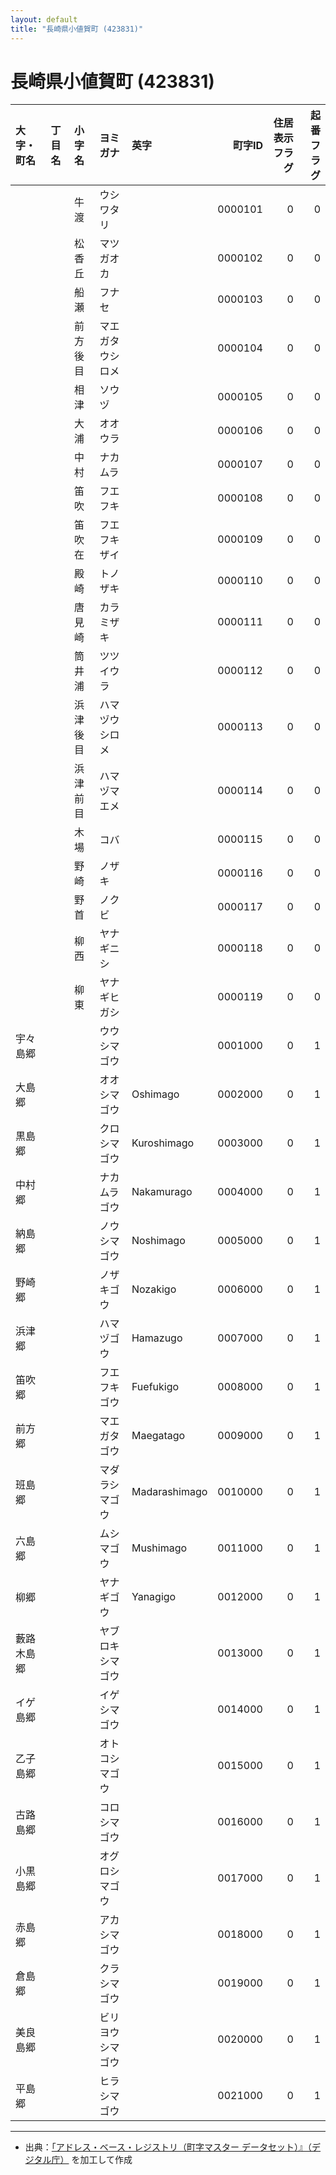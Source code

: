 ```yaml
---
layout: default
title: "長崎県小値賀町 (423831)"
---
```


# 長崎県小値賀町 (423831)

| 大字・町名 | 丁目名 | 小字名 | ヨミガナ | 英字 | 町字ID | 住居表示フラグ | 起番フラグ |
|:--------|:------|:------|:-----------------|:---------------------|--------:|----------:|--------:|
|  |  | 牛渡 | ウシワタリ |  | 0000101 | 0 | 0 |
|  |  | 松香丘 | マツガオカ |  | 0000102 | 0 | 0 |
|  |  | 船瀬 | フナセ |  | 0000103 | 0 | 0 |
|  |  | 前方後目 | マエガタウシロメ |  | 0000104 | 0 | 0 |
|  |  | 相津 | ソウヅ |  | 0000105 | 0 | 0 |
|  |  | 大浦 | オオウラ |  | 0000106 | 0 | 0 |
|  |  | 中村 | ナカムラ |  | 0000107 | 0 | 0 |
|  |  | 笛吹 | フエフキ |  | 0000108 | 0 | 0 |
|  |  | 笛吹在 | フエフキザイ |  | 0000109 | 0 | 0 |
|  |  | 殿崎 | トノザキ |  | 0000110 | 0 | 0 |
|  |  | 唐見崎 | カラミザキ |  | 0000111 | 0 | 0 |
|  |  | 筒井浦 | ツツイウラ |  | 0000112 | 0 | 0 |
|  |  | 浜津後目 | ハマヅウシロメ |  | 0000113 | 0 | 0 |
|  |  | 浜津前目 | ハマヅマエメ |  | 0000114 | 0 | 0 |
|  |  | 木場 | コバ |  | 0000115 | 0 | 0 |
|  |  | 野崎 | ノザキ |  | 0000116 | 0 | 0 |
|  |  | 野首 | ノクビ |  | 0000117 | 0 | 0 |
|  |  | 柳西 | ヤナギニシ |  | 0000118 | 0 | 0 |
|  |  | 柳東 | ヤナギヒガシ |  | 0000119 | 0 | 0 |
| 宇々島郷 |  |  | ウウシマゴウ |  | 0001000 | 0 | 1 |
| 大島郷 |  |  | オオシマゴウ | Oshimago | 0002000 | 0 | 1 |
| 黒島郷 |  |  | クロシマゴウ | Kuroshimago | 0003000 | 0 | 1 |
| 中村郷 |  |  | ナカムラゴウ | Nakamurago | 0004000 | 0 | 1 |
| 納島郷 |  |  | ノウシマゴウ | Noshimago | 0005000 | 0 | 1 |
| 野崎郷 |  |  | ノザキゴウ | Nozakigo | 0006000 | 0 | 1 |
| 浜津郷 |  |  | ハマヅゴウ | Hamazugo | 0007000 | 0 | 1 |
| 笛吹郷 |  |  | フエフキゴウ | Fuefukigo | 0008000 | 0 | 1 |
| 前方郷 |  |  | マエガタゴウ | Maegatago | 0009000 | 0 | 1 |
| 班島郷 |  |  | マダラシマゴウ | Madarashimago | 0010000 | 0 | 1 |
| 六島郷 |  |  | ムシマゴウ | Mushimago | 0011000 | 0 | 1 |
| 柳郷 |  |  | ヤナギゴウ | Yanagigo | 0012000 | 0 | 1 |
| 藪路木島郷 |  |  | ヤブロキシマゴウ |  | 0013000 | 0 | 1 |
| イゲ島郷 |  |  | イゲシマゴウ |  | 0014000 | 0 | 1 |
| 乙子島郷 |  |  | オトコシマゴウ |  | 0015000 | 0 | 1 |
| 古路島郷 |  |  | コロシマゴウ |  | 0016000 | 0 | 1 |
| 小黒島郷 |  |  | オグロシマゴウ |  | 0017000 | 0 | 1 |
| 赤島郷 |  |  | アカシマゴウ |  | 0018000 | 0 | 1 |
| 倉島郷 |  |  | クラシマゴウ |  | 0019000 | 0 | 1 |
| 美良島郷 |  |  | ビリヨウシマゴウ |  | 0020000 | 0 | 1 |
| 平島郷 |  |  | ヒラシマゴウ |  | 0021000 | 0 | 1 |

---

- 出典：[「アドレス・ベース・レジストリ（町字マスター データセット）』（デジタル庁）](https://www.digital.go.jp/policies/base_registry_address/) を加工して作成